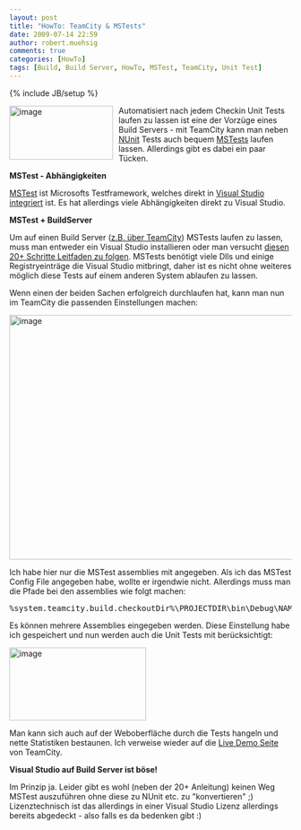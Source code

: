 ```yaml
---
layout: post
title: "HowTo: TeamCity & MSTests"
date: 2009-07-14 22:59
author: robert.muehsig
comments: true
categories: [HowTo]
tags: [Build, Build Server, HowTo, MSTest, TeamCity, Unit Test]
---
```

{% include JB/setup %}
<p><a href="{{BASE_PATH}}/assets/wp-images/image803.png"><img style="border-right: 0px; border-top: 0px; margin: 0px 10px 0px 0px; border-left: 0px; border-bottom: 0px" height="96" alt="image" src="{{BASE_PATH}}/assets/wp-images/image-thumb781.png" width="185" align="left" border="0"></a> Automatisiert nach jedem Checkin Unit Tests laufen zu lassen ist eine der Vorzüge eines Build Servers - mit TeamCity kann man neben <a href="http://www.nunit.org/index.php">NUnit</a> Tests auch bequem <a href="{{BASE_PATH}}/2008/05/22/howto-einfache-tests-unittests-oder-keine-angst-vor-unittests/">MSTests</a> laufen lassen. Allerdings gibt es dabei ein paar Tücken.</p><p><strong>MSTest - Abhängigkeiten</strong></p> <p><a href="http://en.wikipedia.org/wiki/MSTest">MSTest</a> ist Microsofts Testframework, welches direkt in <a href="{{BASE_PATH}}/2008/05/22/howto-einfache-tests-unittests-oder-keine-angst-vor-unittests/">Visual Studio integriert</a> ist. Es hat allerdings viele Abhängigkeiten direkt zu Visual Studio. </p> <p><strong>MSTest + BuildServer</strong></p> <p>Um auf einen Build Server (<a href="{{BASE_PATH}}/2009/07/14/howto-continuous-integration-mit-teamcity/">z.B. über TeamCity</a>) MSTests laufen zu lassen, muss man entweder ein Visual Studio installieren oder man versucht <a href="http://www.shunra.com/shunrablog/index.php/2009/04/running-mstest-without-visual-studio/">diesen 20+ Schritte Leitfaden zu folgen</a>. MSTests benötigt viele Dlls und einige Registryeinträge die Visual Studio mitbringt, daher ist es nicht ohne weiteres möglich diese Tests auf einem anderen System ablaufen zu lassen.</p> <p>Wenn einen der beiden Sachen erfolgreich durchlaufen hat, kann man nun im TeamCity die passenden Einstellungen machen:</p> <p><a href="{{BASE_PATH}}/assets/wp-images/image804.png"><img style="border-right: 0px; border-top: 0px; border-left: 0px; border-bottom: 0px" height="436" alt="image" src="{{BASE_PATH}}/assets/wp-images/image-thumb782.png" width="513" border="0"></a> </p> <p>Ich habe hier nur die MSTest assemblies mit angegeben. Als ich das MSTest Config File angegeben habe, wollte er irgendwie nicht. Allerdings muss man die Pfade bei den assemblies wie folgt machen:</p> <div class="wlWriterSmartContent" id="scid:812469c5-0cb0-4c63-8c15-c81123a09de7:0406b02a-67cd-4bd3-ab8e-bf0c1f00f4ff" style="padding-right: 0px; display: inline; padding-left: 0px; float: none; padding-bottom: 0px; margin: 0px; padding-top: 0px"><pre name="code" class="c#">%system.teamcity.build.checkoutDir%\PROJECTDIR\bin\Debug\NAME.dll</pre></div>
<p>Es können mehrere Assemblies eingegeben werden. Diese Einstellung habe ich gespeichert und nun werden auch die Unit Tests mit berücksichtigt:</p>
<p><a href="{{BASE_PATH}}/assets/wp-images/image805.png"><img style="border-right: 0px; border-top: 0px; border-left: 0px; border-bottom: 0px" height="130" alt="image" src="{{BASE_PATH}}/assets/wp-images/image-thumb783.png" width="244" border="0"></a> </p>
<p>Man kann sich auch auf der Weboberfläche durch die Tests hangeln und nette Statistiken bestaunen. Ich verweise wieder auf die <a href="http://teamcity.jetbrains.com/overview.html">Live Demo Seite</a> von TeamCity.</p>
<p><strong>Visual Studio auf Build Server ist böse!</strong></p>
<p>Im Prinzip ja. Leider gibt es wohl (neben der 20+ Anleitung) keinen Weg MSTest auszuführen ohne diese zu NUnit etc. zu "konvertieren" ;)<br>Lizenztechnisch ist das allerdings in einer Visual Studio Lizenz allerdings bereits abgedeckt - also falls es da bedenken gibt :)</p>
